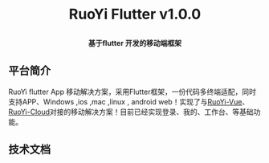 
<h1 align="center" style="margin: 30px 0 30px; font-weight: bold;">RuoYi Flutter v1.0.0</h1>
<h4 align="center">基于flutter 开发的移动端框架</h4>


## 平台简介

RuoYi flutter App 移动解决方案，采用Flutter框架，一份代码多终端适配，同时支持APP、Windows ,ios ,mac ,linux , android web！实现了与[RuoYi-Vue](https://gitee.com/y_project/RuoYi-Vue)、[RuoYi-Cloud](https://gitee.com/y_project/RuoYi-Cloud)对接的移动解决方案！目前已经实现登录、我的、工作台、等基础功能。

## 技术文档

 


